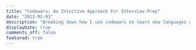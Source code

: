 ```yaml
---
title: "Codewars: An Intuitive Approach For Interview Prep"
date: "2023-02-03"
description: "Breaking down how I use codewars to learn new languages and prepare for interviews."
displayDate: true
comments_off: false
featured: true
---
```

